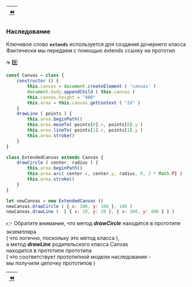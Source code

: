 | [:rewind:](Class#mortar_board-extends) |
|-|

### Наследование

Ключевое слово **`extends`** используется для создания дочернего класса<br/>
Фактически мы передаем с помощью  extends  ссылку на прототип

:coffee: :nine:
```javascript
const Canvas = class {
    constructor () {
        this.canvas = document.createElement ( 'canvas' )
        document.body.appendChild ( this.canvas )
        this.canvas.height = "400"
        this.area = this.canvas.getContext ( "2d" )
    }
    drawLine ( points ) {
        this.area.beginPath()
        this.area.moveTo( points[0].x, points[0].y )
        this.area.lineTo( points[1].x, points[1].y )
        this.area.stroke()
    }
}

class ExtendedCanvas extends Canvas {
    drawCircle ( center, radius ) {
        this.area.beginPath()
        this.area.arc( center.x, center.y, radius, 0, 2 * Math.PI )
        this.area.stroke()
    }
}

let newCanvas = new ExtendedCanvas ()
newCanvas.drawCircle ( { x: 100, y: 100 }, 100 )
newCanvas.drawLine (  [ { x: 20, y: 20 }, { x: 300, y: 400 } ] )
```
👉 Обратите внимание, что метод **_drawCircle_** находится в прототипе экземпляра <br/>
( что логично, поскольку это метод класса ), <br/>
а метод **_drawLine_** родительского класса  Canvas<br/>
находится в прототипе прототипа <br/>
( что соответствует прототипной модели наследования - <br/>
мы получили цепочку прототипов )

| [:rewind:](Class#mortar_board-extends) |
|-|